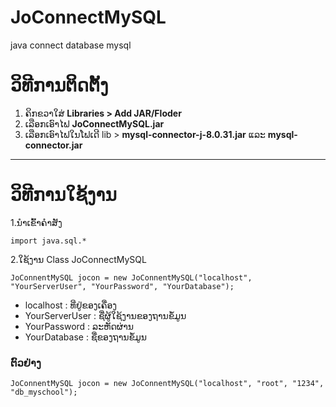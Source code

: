 # JoConnectMySQL
java connect database mysql
# ວິທີການຕິດຕັ້ງ
1. ຄິກຂວາໃສ່ **Libraries > Add JAR/Floder**
2. ເລືອກເອົາໄຟ **JoConnectMySQL.jar**
3. ເລືອກເອົາໄຟໃນໂຟເດີ lib > **mysql-connector-j-8.0.31.jar** ແລະ **mysql-connector.jar**
***
# ວິທີການໃຊ້ງານ
1.ນຳເຂົ້າຄຳສັງ

`import java.sql.*`

2.ໃຊ້ງານ Class JoConnectMySQL

`JoConnentMySQL jocon = new JoConnentMySQL("localhost", "YourServerUser", "YourPassword", "YourDatabase");`

- localhost : ທີ່ຢູ່ຂອງເຄື່ອງ
- YourServerUser : ຊື່ຜູ້ໃຊ້ງານຂອງຖານຂໍ້ມູນ
- YourPassword : ລະຫັດຜ່ານ
- YourDatabase : ຊື່ຂອງຖານຂໍ້ມູນ

### ຕົວຢ່າງ

`JoConnentMySQL jocon = new JoConnentMySQL("localhost", "root", "1234", "db_myschool");`

